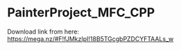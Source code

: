 # PainterProject_MFC_CPP
Download link from here:
https://mega.nz/#F!fJMkzIpI!18B5TGcgbPZDCYFTAALs_w

